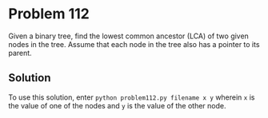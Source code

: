 # Problem 112

Given a binary tree, find the lowest common ancestor (LCA) of two given
nodes in the tree. Assume that each node in the tree also has a pointer
to its parent.

## Solution

To use this solution, enter `python problem112.py filename x y` wherein `x`
is the value of one of the nodes and `y` is the value of the other node.